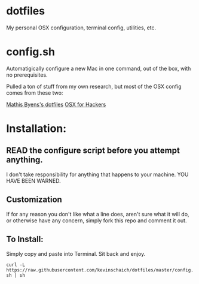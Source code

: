# dotfiles

My personal OSX configuration, terminal config, utilities, etc.

# config.sh

Automatigically configure a new Mac in one command, out of the box, with no prerequisites.


Pulled a ton of stuff from my own research, but most of the OSX config comes from these two:

[Mathis Byens's dotfiles](https://github.com/mathiasbynens/dotfiles)
[OSX for Hackers](https://gist.github.com/brandonb927/3195465)

# Installation:

## READ the configure script before you attempt anything.

I don't take responsibility for anything that happens to your machine. YOU HAVE BEEN WARNED.

## Customization

If for any reason you don't like what a line does, aren't sure what it will do, or otherwise have any concern, simply fork this repo and comment it out.

## To Install:

Simply copy and paste into Terminal. Sit back and enjoy.

`curl -L https://raw.githubusercontent.com/kevinschaich/dotfiles/master/config.sh | sh`
